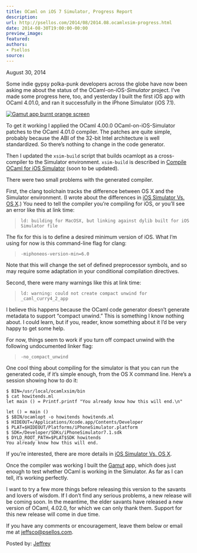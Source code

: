 ```yaml
---
title: OCaml on iOS 7 Simulator, Progress Report
description:
url: http://psellos.com/2014/08/2014.08.ocamlxsim-progress.html
date: 2014-08-30T19:00:00-00:00
preview_image:
featured:
authors:
- Psellos
source:
---
```


<div class="date">August 30, 2014</div>

<p>Some indie gypsy polka-punk developers across the globe have now been asking me about the status of the OCaml-on-iOS-<em>Simulator</em> project. I&rsquo;ve made some progress here, too, and yesterday I built the first iOS app with OCaml 4.01.0, and ran it successfully in the iPhone Simulator (iOS 7.1).</p>

<div class="flowaroundimg" style="margin-top: 1.0em;">
<a href="http://psellos.com/ocaml/example-app-gamut.html"><img src="http://psellos.com/images/gamut-burnt-orange-p3.png" alt="Gamut app burnt orange screen"/></a>
</div>

<p>To get it working I applied the OCaml 4.00.0 OCaml-on-iOS-Simulator patches to the OCaml 4.01.0 compiler. The patches are quite simple, probably because the ABI of the 32-bit Intel architecture is well standardized. So there&rsquo;s nothing to change in the code generator.</p>

<p>Then I updated the <code>xsim-build</code> script that builds ocamlopt as a cross-compiler to the Simulator environment. <code>xsim-build</code> is described in <a href="http://psellos.com/ocaml/compile-to-iossim.html">Compile OCaml for iOS Simulator</a> (soon to be updated).</p>

<p>There were two small problems with the generated compiler.</p>

<p>First, the clang toolchain tracks the difference between OS X and the Simulator environment. (I wrote about the differences in <a href="http://psellos.com/2012/04/2012.04.iossim-vs-osx.html">iOS Simulator Vs. OS X</a>.) You need to tell the compiler you&rsquo;re compiling for iOS, or you&rsquo;ll see an error like this at link time:</p>

<blockquote>
  <p><code>ld: building for MacOSX, but linking against dylib built for iOS Simulator file</code></p>
</blockquote>

<p>The fix for this is to define a desired minimum version of iOS. What I&rsquo;m using for now is this command-line flag for clang:</p>

<blockquote>
  <p><code>-miphoneos-version-min=6.0</code></p>
</blockquote>

<p>Note that this will change the set of defined preprocessor symbols, and so may require some adaptation in your conditional compilation directives.</p>

<p>Second, there were many warnings like this at link time:</p>

<blockquote>
  <p><code>ld: warning: could not create compact unwind for _caml_curry4_2_app</code></p>
</blockquote>

<p>I believe this happens because the OCaml code generator doesn&rsquo;t generate metadata to support &ldquo;compact unwind.&rdquo; This is something I know nothing about. I could learn, but if you, reader, know something about it I&rsquo;d be very happy to get some help.</p>

<p>For now, things seem to work if you turn off compact unwind with the following undocumented linker flag:</p>

<blockquote>
  <p><code>-no_compact_unwind</code></p>
</blockquote>

<p>One cool thing about compiling for the simulator is that you can run the generated code, if it&rsquo;s simple enough, from the OS X command line. Here&rsquo;s a session showing how to do it:</p>

<pre><code>$ BIN=/usr/local/ocamlxsim/bin
$ cat howitends.ml
let main () = Printf.printf &quot;You already know how this will end.\n&quot;

let () = main ()
$ $BIN/ocamlopt -o howitends howitends.ml
$ HIDEOUT=/Applications/Xcode.app/Contents/Developer
$ PLAT=$HIDEOUT/Platforms/iPhoneSimulator.platform
$ SDK=/Developer/SDKs/iPhoneSimulator7.1.sdk
$ DYLD_ROOT_PATH=$PLAT$SDK howitends
You already know how this will end.</code></pre>

<p>If you&rsquo;re interested, there are more details in <a href="http://psellos.com/2012/04/2012.04.iossim-vs-osx.html">iOS Simulator Vs. OS X</a>.</p>

<p>Once the compiler was working I built the <a href="http://psellos.com/ocaml/example-app-gamut.html">Gamut</a> app, which does just enough to test whether OCaml is working in the Simulator. As far as I can tell, it&rsquo;s working perfectly.</p>

<p>I want to try a few more things before releasing this version to the savants and lovers of wisdom. If I don&rsquo;t find any serious problems, a new release will be coming soon. In the meantime, the elder savants have released a new version of OCaml, 4.02.0, for which we can only thank them. Support for this new release will come in due time.</p>

<p>If you have any comments or encouragement, leave them below or email me at <a href="mailto:jeffsco@psellos.com">jeffsco@psellos.com</a>.</p>

<p>Posted by: <a href="http://psellos.com/aboutus.html#jeffreya.scofieldphd">Jeffrey</a></p>

<p></p>

